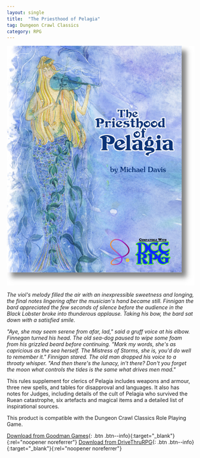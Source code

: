 ```yaml
---
layout: single
title:  "The Priesthood of Pelagia"
tag: Dungeon Crawl Classics
category: RPG
---
```


![The Priesthood of Pelagia for DCC RPG Cover](/assets/images/PriesthoodOfPelagiaCover.png)

*The viol's melody filled the air with an inexpressible sweetness and longing, the
final notes lingering after the musician's hand became still. Finnigan the bard
appreciated the few seconds of silence before the audience in the Black Lobster
broke into thunderous applause. Taking his bow, the bard sat down with a
satisfied smile.*

*"Aye, she may seem serene from afar, lad," said a gruff voice at his elbow.
Finnegan turned his head. The old sea-dog paused to wipe some foam from his
grizzled beard before continuing. "Mark my words, she's as capricious as the sea
herself. The Mistress of Storms, she is, you'd do well to remember it." Finnigan
stared. The old man dropped his voice to a throaty whisper. "And then there's
the lunacy, in't there? Don't you forget the moon what controls the tides is the
same what drives men mad."*

This rules supplement for clerics of Pelagia includes weapons and armour, three
new spells, and tables for disapproval and languages.
It also has notes for Judges, including details of the cult of Pelagia who survived
the Ruean catastrophe, six artefacts and magical items and a detailed list of
inspirational sources.

This product is compatible with the Dungeon Crawl Classics Role Playing Game.

[Download from Goodman Games](https://goodman-games.com/store/product/the-priesthood-of-pelagia-pdf/){: .btn .btn--info}{:target="_blank"}{:rel="noopener noreferrer"}
[Download from DriveThruRPG](https://www.drivethrurpg.com/product/476883/The-Priesthood-of-Pelagia?affiliate_id=208228){: .btn .btn--info}{:target="_blank"}{:rel="noopener noreferrer"}
